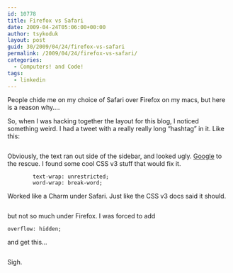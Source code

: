 ```yaml
---
id: 10778
title: Firefox vs Safari
date: 2009-04-24T05:06:00+00:00
author: tsykoduk
layout: post
guid: 30/2009/04/24/firefox-vs-safari
permalink: /2009/04/24/firefox-vs-safari/
categories:
  - Computers! and Code!
tags:
  - linkedin
---
```

People chide me on my choice of Safari over Firefox on my macs, but here is a reason why….

<!--more-->

So, when I was hacking together the layout for this blog, I noticed something weird. I had a tweet with a really really long “hashtag” in it. Like this:

<img src="https://greg.nokes.name/assets/2009/4/24/Picture_3.png" alt="" />

Obviously, the text ran out side of the sidebar, and looked ugly. <a href="http://lmgtfy.com/?q=css+force+text+width">Google</a> to the rescue. I found some cool <span class="caps">CSS</span> v3 stuff that would fix it.

```
        text-wrap: unrestricted;
        word-wrap: break-word;
```

Worked like a Charm under Safari. Just like the <span class="caps">CSS</span> v3 docs said it should.

<img src="https://greg.nokes.name/assets/2009/4/24/Picture_4.png" alt="" />

but not so much under Firefox. I was forced to add

```
overflow: hidden;
```

and get this…

<img src="https://greg.nokes.name/assets/2009/4/24/Picture_1.png" alt="" />

Sigh.